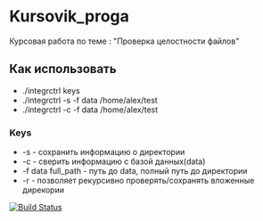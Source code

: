 # Kursovik_proga
Курсовая работа по теме : "Проверка целостности файлов"

## Как использовать
* ./integrctrl keys
* ./integrctrl -s -f data /home/alex/test
* ./integrctrl -c -f data /home/alex/test 

### Keys
* -s - сохранить информацию о директории
* -с - сверить информацию с базой данных(data)
* -f data full_path - путь до data, полный путь до директории
* -r - позволяет рекурсивно проверять/сохранять вложенные дирекории

[![Build Status](https://travis-ci.com/Kaply9l/Kursovik_proga.svg?branch=master)](https://travis-ci.com/Kaply9l/Kursovik_proga)
